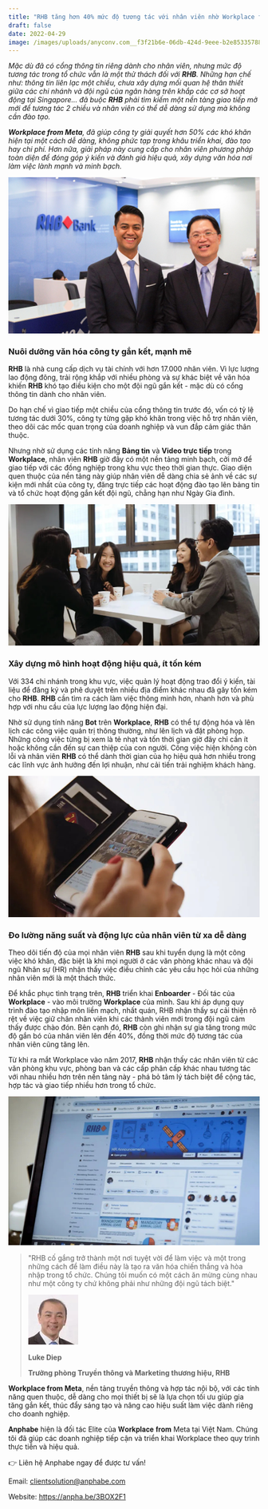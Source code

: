 ```yaml
---
title: "RHB tăng hơn 40% mức độ tương tác với nhân viên nhờ Workplace from Meta "
draft: false
date: 2022-04-29
image: /images/uploads/anyconv.com__f3f21b6e-06db-424d-9eee-b2e853357889.jpeg
---
```

*Mặc dù đã có cổng thông tin riêng dành cho nhân viên, nhưng mức độ tương tác trong tổ chức vẫn là một thử thách đối với **RHB**. Những hạn chế như: thông tin liên lạc một chiều, chưa xây dựng mối quan hệ thân thiết giữa các chi nhánh và đội ngũ của ngân hàng trên khắp các cơ sở hoạt động tại Singapore… đã buộc **RHB** phải tìm kiếm một nền tảng giao tiếp mở mới để tương tác 2 chiều và nhân viên có thể dễ dàng sử dụng mà không cần đào tạo.* 

***Workplace from Meta**, đã giúp công ty giải quyết hơn 50% các khó khăn hiện tại một cách dễ dàng, không phức tạp trong khâu triển khai, đào tạo hay chi phí. Hơn nữa, giải pháp này cung cấp cho nhân viên phương pháp toàn diện để đóng góp ý kiến và đánh giá hiệu quả, xây dựng văn hóa nơi làm việc lành mạnh và minh bạch.* 

![Workplace from Meta, đã giúp RHB giải quyết hơn 50% các khó khăn hiện tại.](/images/uploads/anyconv.com__f3f21b6e-06db-424d-9eee-b2e853357889.jpeg "Workplace from Meta, đã giúp RHB giải quyết hơn 50% các khó khăn hiện tại.")

### **Nuôi dưỡng văn hóa công ty gắn kết, mạnh mẽ** 

**RHB** là nhà cung cấp dịch vụ tài chính với hơn 17.000 nhân viên. Vì lực lượng lao động đông, trải rộng khắp với nhiều phòng và sự khác biệt về văn hóa khiến **RHB** khó tạo điều kiện cho một đội ngũ gắn kết - mặc dù có cổng thông tin dành cho nhân viên.  

Do hạn chế vì giao tiếp một chiều của cổng thông tin trước đó, vốn có tỷ lệ tương tác dưới 30%, công ty từng gặp khó khăn trong việc hỗ trợ nhân viên, theo dõi các mốc quan trọng của doanh nghiệp và vun đắp cảm giác thân thuộc. 

Nhưng nhờ sử dụng các tính năng **Bảng tin** và **Video trực tiếp** trong **Workplace**, nhân viên **RHB** giờ đây có một nền tảng minh bạch, cởi mở để giao tiếp với các đồng nghiệp trong khu vực theo thời gian thực. Giao diện quen thuộc của nền tảng này giúp nhân viên dễ dàng chia sẻ ảnh về các sự kiện mới nhất của công ty, đăng trực tiếp các hoạt động đào tạo lên bảng tin và tổ chức hoạt động gắn kết đội ngũ, chẳng hạn như Ngày Gia đình.  

![Nhờ các tính năng Bảng tin và Video trực tiếp trong Workplace, nhân viên RHB giờ đây có một nền tảng minh bạch, cởi mở để giao tiếp.](/images/uploads/anyconv.com__243938056_266658212032281_3457098426736399832_n.jpeg "Nhờ các tính năng Bảng tin và Video trực tiếp trong Workplace, nhân viên RHB giờ đây có một nền tảng minh bạch, cởi mở để giao tiếp.")

### **Xây dựng mô hình hoạt động hiệu quả, ít tốn kém** 

Với 334 chi nhánh trong khu vực, việc quản lý hoạt động trao đổi ý kiến, tài liệu để đăng ký và phê duyệt trên nhiều địa điểm khác nhau đã gây tốn kém cho **RHB**. **RHB** cần tìm ra cách làm việc thông minh hơn, nhanh hơn và phù hợp với nhu cầu của lực lượng lao động hiện đại. 

Nhờ sử dụng tính năng **Bot** trên **Workplace**, **RHB** có thể tự động hóa và lên lịch các công việc quản trị thông thường, như lên lịch và đặt phòng họp. Những công việc từng bị xem là tẻ nhạt và tốn thời gian giờ đây chỉ cần ít hoặc không cần đến sự can thiệp của con người. Công việc hiện không còn lỗi và nhân viên **RHB** có thể dành thời gian của họ hiệu quả hơn nhiều trong các lĩnh vực ảnh hưởng đến lợi nhuận, như cải tiến trải nghiệm khách hàng. 

![Tính năng Bot trên Workplace giúp RHB tự động hóa và lên lịch các công việc quản trị thông thường.](/images/uploads/anyconv.com__244008696_145592264453861_3026101493768776420_n.jpeg "Tính năng Bot trên Workplace giúp RHB tự động hóa và lên lịch các công việc quản trị thông thường.")

### **Đo lường năng suất và động lực của nhân viên từ xa dễ dàng** 

Theo dõi tiến độ của mọi nhân viên **RHB** sau khi tuyển dụng là một công việc khó khăn, đặc biệt là khi mọi người ở các văn phòng khác nhau và đội ngũ Nhân sự (HR) nhận thấy việc điều chỉnh các yêu cầu học hỏi của những nhân viên mới là một thách thức. 

Để khắc phục tình trạng trên, **RHB** triển khai **Enboarder** - Đối tác của **Workplace** - vào môi trường **Workplace** của mình. Sau khi áp dụng quy trình đào tạo nhập môn liền mạch, nhất quán, RHB nhận thấy ​​sự cải thiện rõ rệt về việc giữ chân nhân viên khi các thành viên mới trong đội ngũ cảm thấy được chào đón. Bên cạnh đó, **RHB** còn ghi nhận sự gia tăng trong mức độ gắn bó của nhân viên lên đến 40%, đồng thời mức độ tương tác của nhân viên cũng tăng lên. 

Từ khi ra mắt Workplace vào năm 2017, **RHB** nhận thấy các nhân viên từ các văn phòng khu vực, phòng ban và các cấp phân cấp khác nhau tương tác với nhau nhiều hơn trên nền tảng này - phá bỏ tâm lý tách biệt để cộng tác, hợp tác và giao tiếp nhiều hơn trong tổ chức. 

![RHB nhận thấy ​​sự cải thiện rõ rệt về việc giữ chân nhân viên với Enboarder - Đối tác của Workplace.](/images/uploads/anyconv.com__244035614_655114468790415_4178058366403984284_n.jpeg "RHB nhận thấy ​​sự cải thiện rõ rệt về việc giữ chân nhân viên với Enboarder - Đối tác của Workplace.")

> "RHB cố gắng trở thành một nơi tuyệt vời để làm việc và một trong những cách để làm điều này là tạo ra văn hóa chiến thắng và hòa nhập trong tổ chức. Chúng tôi muốn có một cách ăn mừng cùng nhau như một công ty chứ không phải như những đội ngũ tách biệt." 
>
> ![RHB muốn có một cách ăn mừng cùng nhau như một công ty chứ không phải như những đội ngũ tách biệt.](/images/uploads/anyconv.com__243997910_1503893246644154_3178254418929829759_n.jpeg "RHB muốn có một cách ăn mừng cùng nhau như một công ty chứ không phải như những đội ngũ tách biệt.")
>
> **Luke Diep** 
>
> **Trưởng phòng Truyền thông và Marketing thương hiệu, RHB** 

**Workplace from Meta**, nền tảng truyền thông và hợp tác nội bộ, với các tính năng quen thuộc, dễ dàng cho mọi thiết bị sẽ là lựa chọn tối ưu giúp gia tăng gắn kết, thúc đẩy sáng tạo và nâng cao hiệu suất làm việc dành riêng cho doanh nghiệp. 

𝐀𝐧𝐩𝐡𝐚𝐛𝐞 hiện là đối tác Elite của 𝐖𝐨𝐫𝐤𝐩𝐥𝐚𝐜𝐞 𝐟𝐫𝐨𝐦 Meta tại Việt Nam. Chúng tôi đã giúp các doanh nghiệp tiếp cận và triển khai Workplace theo quy trình thực tiễn và hiệu quả. 

👉 Liên hệ Anphabe ngay để được tư vấn! 

Email: clientsolution@anphabe.com 

Website: https://anpha.be/3BOX2F1